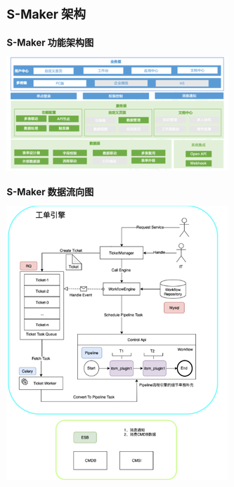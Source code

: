 # S-Maker 架构

## S-Maker 功能架构图

![](../resource/img/s-maker_architecture.png)


## S-Maker 数据流向图

![](../resource/img/s-maker_architecture2.png)


